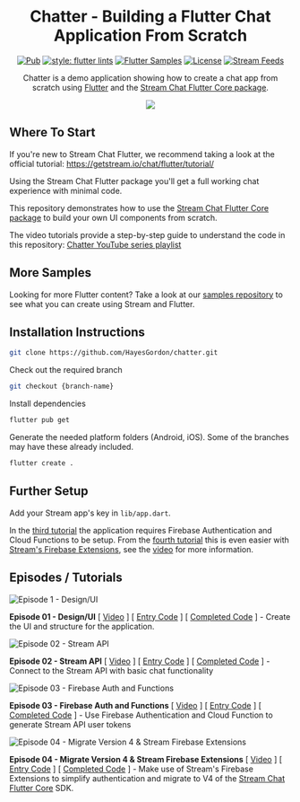 <h1 align="center">Chatter - Building a Flutter Chat Application From Scratch</h1>

<p align="center">
    <a href="https://pub.dev/packages/stream_chat_flutter_core"><img src="https://img.shields.io/pub/v/stream_chat_flutter_core?include_prereleases" alt="Pub"></a>
    <a href="https://pub.dev/packages/flutter_lints"><img src="https://img.shields.io/badge/style-flutter__lints-blue" alt="style: flutter lints"></a>
    <a href="https://github.com/GetStream/flutter-samples"><img src="https://img.shields.io/badge/flutter-samples-teal.svg?longCache=true" alt="Flutter Samples"></a>
    <a href="https://opensource.org/licenses/Apache-2.0"><img alt="License" src="https://img.shields.io/badge/License-Apache%202.0-blue.svg"/></a>
    <a href="https://getstream.io/"><img src="https://img.shields.io/endpoint?url=https://gist.githubusercontent.com/HayesGordon/e7f3c4587859c17f3e593fd3ff5b13f4/raw/11d9d9385c9f34374ede25f6471dc743b977a914/badge.json" alt="Stream Feeds"></a>
</p>

<p align="center">  
Chatter is a demo application showing how to create a chat app from scratch using <a href="https://flutter.dev/">Flutter</a> and the <a href="https://pub.dev/packages/stream_chat_flutter_core/">Stream Chat Flutter Core package</a>.
</br>

<p align="center">
<img src="https://user-images.githubusercontent.com/13705472/160611526-5caf7e95-4377-4798-881b-7a6c6e932c6b.gif" />
</p>

## Where To Start
If you're new to Stream Chat Flutter, we recommend taking a look at the official tutorial: https://getstream.io/chat/flutter/tutorial/

Using the Stream Chat Flutter package you'll get a full working chat experience with minimal code.

This repository demonstrates how to use the [Stream Chat Flutter Core package](https://pub.dev/packages/stream_chat_flutter_core) to build your own UI components from scratch.

The video tutorials provide a step-by-step guide to understand the code in this repository: [Chatter YouTube series playlist](https://www.youtube.com/watch?v=vgqBc7jni8c&list=PLNBhvhkAJG6sH7dkmwt4BiCclFkMoXq4r)

## More Samples
Looking for more Flutter content? Take a look at our [samples repository](https://github.com/GetStream/flutter-samples) to see what you can create using Stream and Flutter.

## Installation Instructions

```bash
git clone https://github.com/HayesGordon/chatter.git
```

Check out the required branch

```bash
git checkout {branch-name}
```

Install dependencies
```bash
flutter pub get
```

Generate the needed platform folders (Android, iOS). Some of the branches may have these already included.

```bash
flutter create .
```

## Further Setup

Add your Stream app's key in `lib/app.dart`.

In the [third tutorial](https://github.com/HayesGordon/chatter/tree/tutorial-003-firebase-authentication) the application requires Firebase Authentication and Cloud Functions to be setup. From the [fourth tutorial](https://github.com/HayesGordon/chatter/tree/tutorial-004-version-four-and-firebase-extensions) this is even easier with [Stream's Firebase Extensions](https://getstream.io/blog/stream-firebase-extensions/), see the [video](https://youtu.be/Dt_taxX98sg) for more information.

## Episodes / Tutorials

![Episode 1 - Design/UI](https://user-images.githubusercontent.com/13705472/180417054-c4ad5b5f-cab0-467b-950c-80aec2cefb75.jpg)

**Episode 01 - Design/UI** \[ [Video](https://youtu.be/vgqBc7jni8c) \] \[ [Entry Code](https://github.com/HayesGordon/chatter/tree/tutorial-001-base-ui) \] \[ [Completed Code](https://github.com/HayesGordon/chatter/tree/tutorial-001-base-ui-complete) \] - Create the UI and structure for the application.

![Episode 02 - Stream API](https://user-images.githubusercontent.com/13705472/180417137-437fbf38-6288-4fbc-9482-96a3dc804d85.jpg)

**Episode 02 - Stream API** \[ [Video](https://youtu.be/-s5iU9D5-AI) \] \[ [Entry Code](https://github.com/HayesGordon/chatter/tree/tutorial-002-stream-chat-flutter-core) \] \[ [Completed Code](https://github.com/HayesGordon/chatter/tree/tutorial-002-stream-chat-flutter-core-complete) \] - Connect to the Stream API with basic chat functionality

![Episode 03 - Firebase Auth and Functions](https://user-images.githubusercontent.com/13705472/180417232-fac3de36-19ad-4bd2-9f35-298dac9475c1.jpg)

**Episode 03 - Firebase Auth and Functions** \[ [Video](https://youtu.be/y6OlrO3Bzag) \] \[ [Entry Code](https://github.com/HayesGordon/chatter/tree/tutorial-003-firebase-authentication) \] \[ [Completed Code](https://github.com/HayesGordon/chatter/tree/tutorial-003-firebase-authentication-complete) \] - Use Firebase Authentication and Cloud Function to generate Stream API user tokens

![Episode 04 - Migrate Version 4 & Stream Firebase Extensions](https://user-images.githubusercontent.com/13705472/180415364-35520085-cff0-4139-8672-f60e089b3c6a.jpg)

**Episode 04 - Migrate Version 4 & Stream Firebase Extensions** \[ [Video](https://youtu.be/Dt_taxX98sg) \] \[ [Entry Code](https://github.com/HayesGordon/chatter/tree/tutorial-004-version-four-and-firebase-extensions) \] \[ [Completed Code](https://github.com/HayesGordon/chatter/tree/tutorial-004-version-four-and-firebase-extensions) \] - Make use of Stream's Firebase Extensions to simplify authentication and migrate to V4 of the [Stream Chat Flutter Core](https://pub.dev/packages/stream_chat_flutter_core) SDK.
